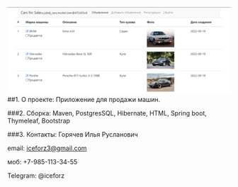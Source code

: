 ![This is an image](src/main/assets/images/carsproject.png)
##1. О проекте: Приложение для продажи машин.

###2. Сборка: Maven, PostgresSQL, Hibernate, HTML, Spring boot, Thymeleaf, Bootstrap

###3. Контакты: Горячев Илья Русланович

email: iceforz3@gmail.com

моб: +7-985-113-34-55

Telegram: @iceforz
